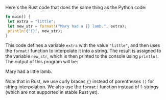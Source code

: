 Here's the Rust code that does the same thing as the Python code:
```rust
fn main() {
 let extra = "little";
 let new_str = format!("Mary had a {} lamb.", extra);
 println!("{}", new_str);
}
```
This code defines a variable `extra` with the value `"little"`, and then uses the `format!` function to interpolate it into a string. The result is assigned to the variable `new_str`, which is then printed to the console using `println!`. The output of this program will be:

Mary had a little lamb.

Note that in Rust, we use curly braces `{}` instead of parentheses `()` for string interpolation. We also use the `format!` function instead of f-strings (which are not supported in stable Rust yet).

